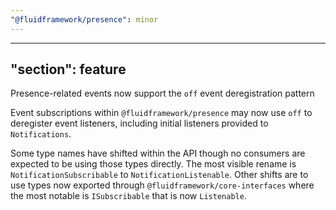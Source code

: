 ```yaml
---
"@fluidframework/presence": minor
---
```

---
"section": feature
---

Presence-related events now support the `off` event deregistration pattern

Event subscriptions within `@fluidframework/presence` may now use `off` to deregister event listeners, including initial listeners provided to `Notifications`.

Some type names have shifted within the API though no consumers are expected to be using those types directly. The most visible rename is `NotificationSubscribable` to `NotificationListenable`. Other shifts are to use types now exported through `@fluidframework/core-interfaces` where the most notable is `ISubscribable` that is now `Listenable`.
